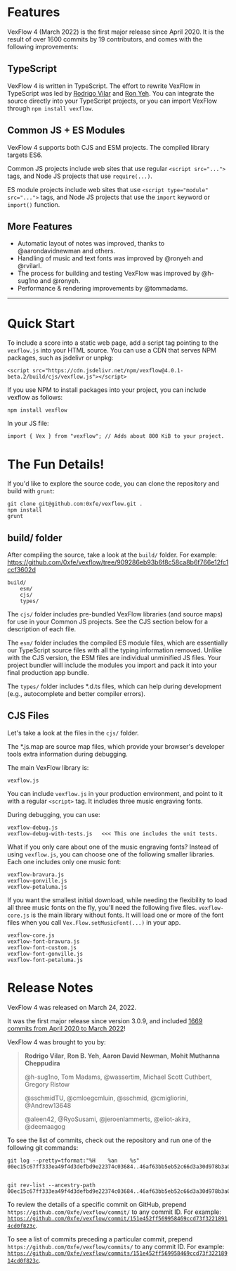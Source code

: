 # Features

VexFlow 4 (March 2022) is the first major release since April 2020. It is the result of over 1600 commits by 19 contributors, and comes with the following improvements:

## TypeScript

VexFlow 4 is written in TypeScript. The effort to rewrite VexFlow in TypeScript was led by [Rodrigo Vilar](https://github.com/rvilarl) and [Ron Yeh](https://github.com/ronyeh). You can integrate the source directly into your TypeScript projects, or you can import VexFlow through `npm install vexflow`.

## Common JS + ES Modules

VexFlow 4 supports both CJS and ESM projects. The compiled library targets ES6.

Common JS projects include web sites that use regular `<script src="...">` tags, and Node JS projects that use `require(...)`.

ES module projects include web sites that use `<script type="module" src="...">` tags, and Node JS projects that use the `import` keyword or `import()` function.

## More Features
* Automatic layout of notes was improved, thanks to @aarondavidnewman and others.
* Handling of music and text fonts was improved by @ronyeh and @rvilarl.
* The process for building and testing VexFlow was improved by @h-sug1no and @ronyeh.
* Performance & rendering improvements by @tommadams.

***


# Quick Start

To include a score into a static web page, add a script tag pointing to the `vexflow.js` into your HTML source. You can use a CDN that serves NPM packages, such as jsdelivr or unpkg:

```
<script src="https://cdn.jsdelivr.net/npm/vexflow@4.0.1-beta.2/build/cjs/vexflow.js"></script>
```

If you use NPM to install packages into your project, you can include vexflow as follows:

```
npm install vexflow
```

In your JS file:

```
import { Vex } from "vexflow"; // Adds about 800 KiB to your project.
```

# The Fun Details!

If you'd like to explore the source code, you can clone the repository and build with `grunt`:

```
git clone git@github.com:0xfe/vexflow.git .
npm install
grunt
```

## build/ folder

After compiling the source, take a look at the `build/` folder. For example: https://github.com/0xfe/vexflow/tree/909286eb93b6f8c58ca8b6f766e12fc1ccf3602d

```
build/
    esm/
    cjs/
    types/
```

The `cjs/` folder includes pre-bundled VexFlow libraries (and source maps) for use in your Common JS projects. See the CJS section below for a description of each file.

The `esm/` folder includes the compiled ES module files, which are essentially our TypeScript source files with all the typing information removed. Unlike with the CJS version, the ESM files are individual unminified JS files. Your project bundler will include the modules you import and pack it into your final production app bundle.

The `types/` folder includes \*.d.ts files, which can help during development (e.g., autocomplete and better compiler errors).

## CJS Files

Let's take a look at the files in the `cjs/` folder.

The \*.js.map are source map files, which provide your browser's developer tools extra information during debugging.

The main VexFlow library is:

```
vexflow.js
```

You can include `vexflow.js` in your production environment, and point to it with a regular `<script>` tag. It includes three music engraving fonts.

During debugging, you can use:

```
vexflow-debug.js
vexflow-debug-with-tests.js   <<< This one includes the unit tests.
```

What if you only care about one of the music engraving fonts? Instead of using `vexflow.js`, you can choose one of the following smaller libraries. Each one includes only one music font:

```
vexflow-bravura.js
vexflow-gonville.js
vexflow-petaluma.js
```

If you want the smallest initial download, while needing the flexibility to load all three music fonts on the fly, you'll need the following five files. `vexflow-core.js` is the main library without fonts. It will load one or more of the font files when you call `Vex.Flow.setMusicFont(...)` in your app.

```
vexflow-core.js
vexflow-font-bravura.js
vexflow-font-custom.js
vexflow-font-gonville.js
vexflow-font-petaluma.js
```

# Release Notes

VexFlow 4 was released on March 24, 2022.

It was the first major release since version 3.0.9, and included [1669 commits from April 2020 to March 2022](https://github.com/0xfe/vexflow/compare/00ec15c67ff333ea49f4d3defbd9e22374c03684...cb8a4ffe04863c63b2b7711c6f7d1872a619bc70)!

VexFlow 4 was brought to you by:

> **Rodrigo Vilar**, **Ron B. Yeh**, **Aaron David Newman**, **Mohit Muthanna Cheppudira**
> 
> @h-sug1no, Tom Madams, @wassertim, Michael Scott Cuthbert, Gregory Ristow
> 
> @sschmidTU, @cmloegcmluin, @sschmid, @cmigliorini, @Andrew13648
> 
> @aleen42, @RyoSusami, @jeroenlammerts, @eliot-akira, @deemaagog 

To see the list of commits, check out the repository and run one of the following git commands:

```
git log --pretty=tformat:"%H    %an    %s"  00ec15c67ff333ea49f4d3defbd9e22374c03684..46af63bb5eb52c66d3a30d978b3a08d04eecf5c6


git rev-list --ancestry-path 00ec15c67ff333ea49f4d3defbd9e22374c03684..46af63bb5eb52c66d3a30d978b3a08d04eecf5c6
```

To review the details of a specific commit on GitHub, prepend `https://github.com/0xfe/vexflow/commit/` to any commit ID. For example: [`https://github.com/0xfe/vexflow/commit/151e452ff569958469ccd73f32218914cd0f823c`](https://github.com/0xfe/vexflow/commit/151e452ff569958469ccd73f32218914cd0f823c).

To see a list of commits preceding a particular commit, prepend `https://github.com/0xfe/vexflow/commits/` to any commit ID. For example: [`https://github.com/0xfe/vexflow/commits/151e452ff569958469ccd73f32218914cd0f823c`](https://github.com/0xfe/vexflow/commits/151e452ff569958469ccd73f32218914cd0f823c).